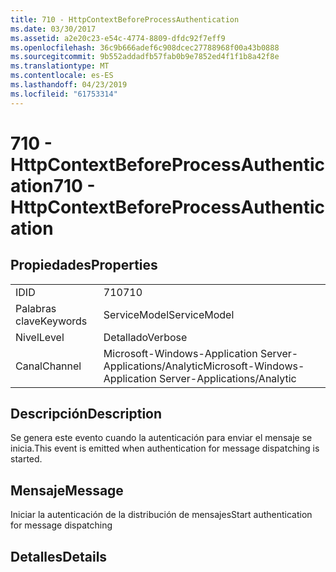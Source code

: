 ```yaml
---
title: 710 - HttpContextBeforeProcessAuthentication
ms.date: 03/30/2017
ms.assetid: a2e20c23-e54c-4774-8809-dfdc92f7eff9
ms.openlocfilehash: 36c9b666adef6c908dcec27788968f00a43b0888
ms.sourcegitcommit: 9b552addadfb57fab0b9e7852ed4f1f1b8a42f8e
ms.translationtype: MT
ms.contentlocale: es-ES
ms.lasthandoff: 04/23/2019
ms.locfileid: "61753314"
---
```

# <a name="710---httpcontextbeforeprocessauthentication"></a><span data-ttu-id="dd77d-102">710 - HttpContextBeforeProcessAuthentication</span><span class="sxs-lookup"><span data-stu-id="dd77d-102">710 - HttpContextBeforeProcessAuthentication</span></span>
## <a name="properties"></a><span data-ttu-id="dd77d-103">Propiedades</span><span class="sxs-lookup"><span data-stu-id="dd77d-103">Properties</span></span>  
  
|||  
|-|-|  
|<span data-ttu-id="dd77d-104">ID</span><span class="sxs-lookup"><span data-stu-id="dd77d-104">ID</span></span>|<span data-ttu-id="dd77d-105">710</span><span class="sxs-lookup"><span data-stu-id="dd77d-105">710</span></span>|  
|<span data-ttu-id="dd77d-106">Palabras clave</span><span class="sxs-lookup"><span data-stu-id="dd77d-106">Keywords</span></span>|<span data-ttu-id="dd77d-107">ServiceModel</span><span class="sxs-lookup"><span data-stu-id="dd77d-107">ServiceModel</span></span>|  
|<span data-ttu-id="dd77d-108">Nivel</span><span class="sxs-lookup"><span data-stu-id="dd77d-108">Level</span></span>|<span data-ttu-id="dd77d-109">Detallado</span><span class="sxs-lookup"><span data-stu-id="dd77d-109">Verbose</span></span>|  
|<span data-ttu-id="dd77d-110">Canal</span><span class="sxs-lookup"><span data-stu-id="dd77d-110">Channel</span></span>|<span data-ttu-id="dd77d-111">Microsoft-Windows-Application Server-Applications/Analytic</span><span class="sxs-lookup"><span data-stu-id="dd77d-111">Microsoft-Windows-Application Server-Applications/Analytic</span></span>|  
  
## <a name="description"></a><span data-ttu-id="dd77d-112">Descripción</span><span class="sxs-lookup"><span data-stu-id="dd77d-112">Description</span></span>  
 <span data-ttu-id="dd77d-113">Se genera este evento cuando la autenticación para enviar el mensaje se inicia.</span><span class="sxs-lookup"><span data-stu-id="dd77d-113">This event is emitted when authentication for message dispatching is started.</span></span>  
  
## <a name="message"></a><span data-ttu-id="dd77d-114">Mensaje</span><span class="sxs-lookup"><span data-stu-id="dd77d-114">Message</span></span>  
 <span data-ttu-id="dd77d-115">Iniciar la autenticación de la distribución de mensajes</span><span class="sxs-lookup"><span data-stu-id="dd77d-115">Start authentication for message dispatching</span></span>  
  
## <a name="details"></a><span data-ttu-id="dd77d-116">Detalles</span><span class="sxs-lookup"><span data-stu-id="dd77d-116">Details</span></span>
